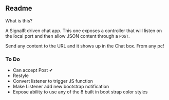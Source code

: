 ## Readme
What is this?

A SignalR driven chat app.  This one exposes a controller that will listen on the local port and then allow JSON content through a `POST`.  

Send any content to the URL and it shows up in the Chat box.  From any pc!

### To Do

* Can accept Post ✔
* Restyle 
* Convert listener to trigger JS function 
* Make Listener add new bootstrap notification
* Expose ability to use any of the 8 built in boot strap color styles